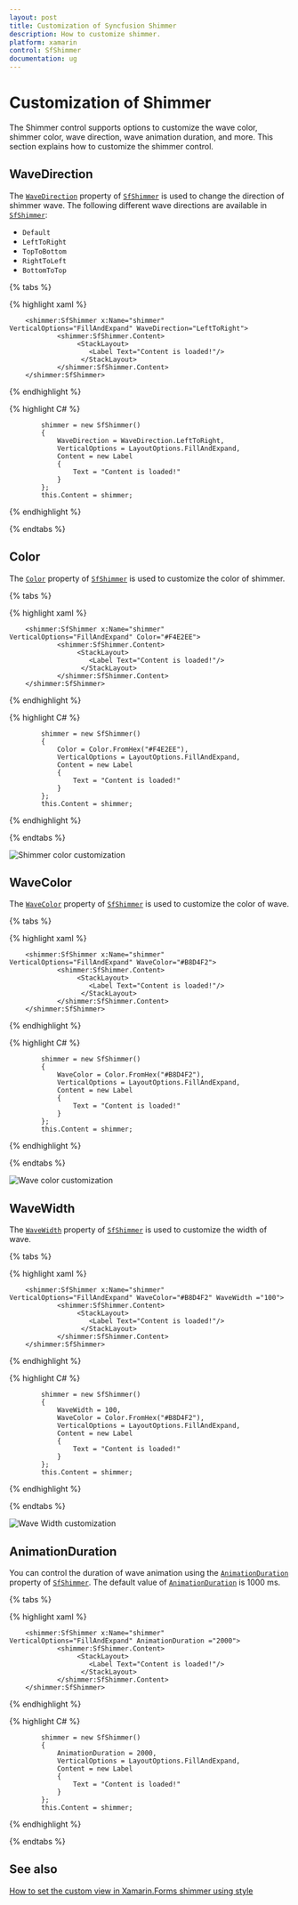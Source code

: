 ```yaml
---
layout: post
title: Customization of Syncfusion Shimmer
description: How to customize shimmer.
platform: xamarin
control: SfShimmer
documentation: ug
---
```


# Customization of Shimmer

The Shimmer control supports options to customize the wave color, shimmer color, wave direction, wave animation duration, and more. This section explains how to customize the shimmer control.

## WaveDirection

The [`WaveDirection`](https://help.syncfusion.com/cr/xamarin/Syncfusion.XForms.Shimmer.WaveDirection.html) property of [`SfShimmer`](https://help.syncfusion.com/cr/xamarin/Syncfusion.XForms.Shimmer.SfShimmer.html) is used to change the direction of shimmer wave. The following different wave directions are available in [`SfShimmer`](https://help.syncfusion.com/cr/xamarin/Syncfusion.XForms.Shimmer.SfShimmer.html):

* `Default`
* `LeftToRight`
* `TopToBottom`
* `RightToLeft`
* `BottomToTop`

{% tabs %} 

{% highlight xaml %} 

        <shimmer:SfShimmer x:Name="shimmer" VerticalOptions="FillAndExpand" WaveDirection="LeftToRight">
                <shimmer:SfShimmer.Content>
                     <StackLayout>
                        <Label Text="Content is loaded!"/>
                      </StackLayout>
                </shimmer:SfShimmer.Content>
        </shimmer:SfShimmer>

{% endhighlight %}

{% highlight C# %} 

            shimmer = new SfShimmer()
            {
                WaveDirection = WaveDirection.LeftToRight,
                VerticalOptions = LayoutOptions.FillAndExpand,
                Content = new Label
                {
                    Text = "Content is loaded!"
                }
            };
            this.Content = shimmer;

{% endhighlight %}

{% endtabs %}

## Color

The [`Color`](https://help.syncfusion.com/cr/xamarin/Syncfusion.XForms.Shimmer.SfShimmer.html#Syncfusion_XForms_Shimmer_SfShimmer_Color) property of [`SfShimmer`](https://help.syncfusion.com/cr/xamarin/Syncfusion.XForms.Shimmer.SfShimmer.html) is used to customize the color of shimmer.

{% tabs %} 

{% highlight xaml %} 

        <shimmer:SfShimmer x:Name="shimmer" VerticalOptions="FillAndExpand" Color="#F4E2EE">
                <shimmer:SfShimmer.Content>
                     <StackLayout>
                        <Label Text="Content is loaded!"/>
                      </StackLayout>
                </shimmer:SfShimmer.Content>
        </shimmer:SfShimmer>

{% endhighlight %}

{% highlight C# %} 

            shimmer = new SfShimmer()
            {
                Color = Color.FromHex("#F4E2EE"),
                VerticalOptions = LayoutOptions.FillAndExpand,
                Content = new Label
                {
                    Text = "Content is loaded!"
                }
            };
            this.Content = shimmer;

{% endhighlight %}

{% endtabs %}

![Shimmer color customization](Customization_images/ShimmerColor.png)

## WaveColor

The [`WaveColor`](https://help.syncfusion.com/cr/xamarin/Syncfusion.XForms.Shimmer.SfShimmer.html#Syncfusion_XForms_Shimmer_SfShimmer_WaveColor) property of [`SfShimmer`](https://help.syncfusion.com/cr/xamarin/Syncfusion.XForms.Shimmer.SfShimmer.html) is used to customize the color of wave.

{% tabs %} 

{% highlight xaml %} 

        <shimmer:SfShimmer x:Name="shimmer" VerticalOptions="FillAndExpand" WaveColor="#B8D4F2">
                <shimmer:SfShimmer.Content>
                     <StackLayout>
                        <Label Text="Content is loaded!"/>
                      </StackLayout>
                </shimmer:SfShimmer.Content>
        </shimmer:SfShimmer>

{% endhighlight %}

{% highlight C# %} 

            shimmer = new SfShimmer()
            {
                WaveColor = Color.FromHex("#B8D4F2"),
                VerticalOptions = LayoutOptions.FillAndExpand,
                Content = new Label
                {
                    Text = "Content is loaded!"
                }
            };
            this.Content = shimmer;

{% endhighlight %}

{% endtabs %}

![Wave color customization](Customization_images/WaveColor.png)

## WaveWidth

The [`WaveWidth`](https://help.syncfusion.com/cr/xamarin/Syncfusion.XForms.Shimmer.SfShimmer.html#Syncfusion_XForms_Shimmer_SfShimmer_WaveWidth) property of [`SfShimmer`](https://help.syncfusion.com/cr/xamarin/Syncfusion.XForms.Shimmer.SfShimmer.html) is used to customize the width of wave.

{% tabs %} 

{% highlight xaml %} 

        <shimmer:SfShimmer x:Name="shimmer" VerticalOptions="FillAndExpand" WaveColor="#B8D4F2" WaveWidth ="100">
                <shimmer:SfShimmer.Content>
                     <StackLayout>
                        <Label Text="Content is loaded!"/>
                      </StackLayout>
                </shimmer:SfShimmer.Content>
        </shimmer:SfShimmer>

{% endhighlight %}

{% highlight C# %} 

            shimmer = new SfShimmer()
            {
                WaveWidth = 100,
                WaveColor = Color.FromHex("#B8D4F2"),
                VerticalOptions = LayoutOptions.FillAndExpand,
                Content = new Label
                {
                    Text = "Content is loaded!"
                }
            };
            this.Content = shimmer;

{% endhighlight %}

{% endtabs %}

![Wave Width customization](Customization_images/WaveWidth.png)

## AnimationDuration

You can control the duration of wave animation using the [`AnimationDuration`](https://help.syncfusion.com/cr/xamarin/Syncfusion.XForms.Shimmer.SfShimmer.html#Syncfusion_XForms_Shimmer_SfShimmer_AnimationDuration) property of [`SfShimmer`](https://help.syncfusion.com/cr/xamarin/Syncfusion.XForms.Shimmer.SfShimmer.html). The default value of [`AnimationDuration`](https://help.syncfusion.com/cr/xamarin/Syncfusion.XForms.Shimmer.SfShimmer.html#Syncfusion_XForms_Shimmer_SfShimmer_AnimationDuration) is 1000 ms.

{% tabs %} 

{% highlight xaml %} 

        <shimmer:SfShimmer x:Name="shimmer" VerticalOptions="FillAndExpand" AnimationDuration ="2000">
                <shimmer:SfShimmer.Content>
                     <StackLayout>
                        <Label Text="Content is loaded!"/>
                      </StackLayout>
                </shimmer:SfShimmer.Content>
        </shimmer:SfShimmer>

{% endhighlight %}

{% highlight C# %} 

            shimmer = new SfShimmer()
            {
                AnimationDuration = 2000,
                VerticalOptions = LayoutOptions.FillAndExpand,
                Content = new Label
                {
                    Text = "Content is loaded!"
                }
            };
            this.Content = shimmer;

{% endhighlight %}

{% endtabs %}

## See also

[How to set the custom view in Xamarin.Forms shimmer using style](https://www.syncfusion.com/kb/11851/how-to-set-the-custom-view-in-xamarin-forms-shimmer-using-style)
